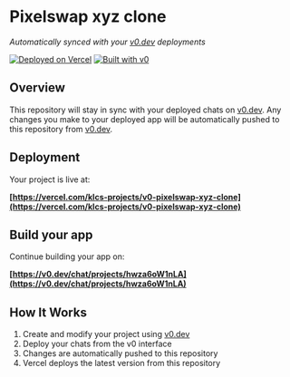 # Pixelswap xyz clone

*Automatically synced with your [v0.dev](https://v0.dev) deployments*

[![Deployed on Vercel](https://img.shields.io/badge/Deployed%20on-Vercel-black?style=for-the-badge&logo=vercel)](https://vercel.com/klcs-projects/v0-pixelswap-xyz-clone)
[![Built with v0](https://img.shields.io/badge/Built%20with-v0.dev-black?style=for-the-badge)](https://v0.dev/chat/projects/hwza6oW1nLA)

## Overview

This repository will stay in sync with your deployed chats on [v0.dev](https://v0.dev).
Any changes you make to your deployed app will be automatically pushed to this repository from [v0.dev](https://v0.dev).

## Deployment

Your project is live at:

**[https://vercel.com/klcs-projects/v0-pixelswap-xyz-clone](https://vercel.com/klcs-projects/v0-pixelswap-xyz-clone)**

## Build your app

Continue building your app on:

**[https://v0.dev/chat/projects/hwza6oW1nLA](https://v0.dev/chat/projects/hwza6oW1nLA)**

## How It Works

1. Create and modify your project using [v0.dev](https://v0.dev)
2. Deploy your chats from the v0 interface
3. Changes are automatically pushed to this repository
4. Vercel deploys the latest version from this repository

